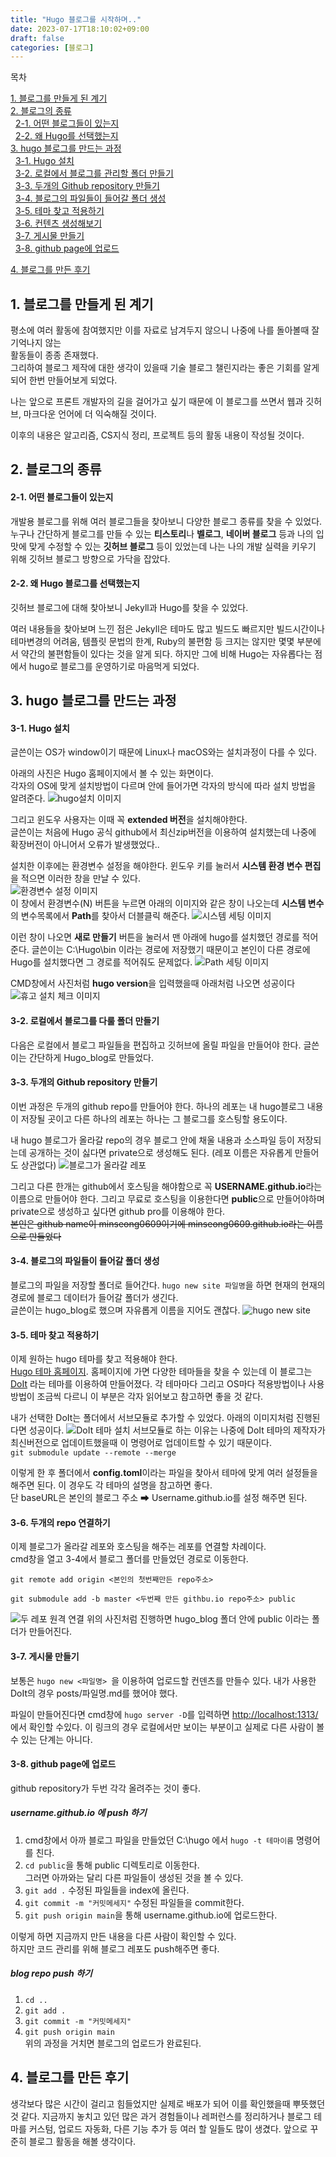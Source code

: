 ```yaml
---
title: "Hugo 블로그를 시작하며.."
date: 2023-07-17T18:10:02+09:00
draft: false
categories: [블로그]
---
```


 
목차<br>

[1. 블로그를 만들게 된 계기](#블로그를-만들게-된-계기)  
[2. 블로그의 종류]( #블로그의-종류)  
&nbsp;&nbsp;[2-1. 어떤 블로그들이 있는지]( #2-1.-어떤-블로그들이-있는지)  
&nbsp;&nbsp;[2-2. 왜 Hugo를 선택했는지]( #2-2.-왜-Hugo-블로그를-선택했는지)    
[3. hugo 블로그를 만드는 과정]( #3.-hugo-블로그를-만드는-과정)  
&nbsp;&nbsp;[3-1. Hugo 설치]( #3-1.-왜-Hugo-블로그를-선택했는지)    
&nbsp;&nbsp;[3-2. 로컬에서 블로그를 관리할 폴더 만들기]( #3-2.-로컬에서-블로그를-관리할-폴더-만들기)    
&nbsp;&nbsp;[3-3. 두개의 Github repository 만들기]( #3-3.-두개의-Github-repository-만들기)  
&nbsp;&nbsp;[3-4. 블로그의 파일들이 들어갈 폴더 생성]( #3-4.-블로그의-파일들이-들어갈-폴더-생성)    
&nbsp;&nbsp;[3-5. 테마 찾고 적용하기]( #3-5.-테마-찾고-적용하기)   
&nbsp;&nbsp;[3-6. 컨텐츠 생성해보기]( #3-6.-컨텐츠-생성해보기)   
&nbsp;&nbsp;[3-7. 게시물 만들기]( #3-7.-게시물-만들기)   
&nbsp;&nbsp;[3-8. github page에 업로드]( #3-8.-github-page에-업로드)


[4. 블로그를 만든 후기 ]( #4.-블로그를-만든-후기 )



## 1. 블로그를 만들게 된 계기
평소에 여러 활동에 참여했지만 이를 자료로 남겨두지 않으니 나중에 나를 돌아볼때 잘 기억나지 않는   
활동들이 종종 존재했다.  
그리하여 블로그 제작에 대한 생각이 있을때 기술 블로그 챌린지라는 좋은 기회를 알게 되어 한번 만들어보게 되었다.  

나는 앞으로 프론트 개발자의 길을 걸어가고 싶기 때문에 이 블로그를 쓰면서 웹과 깃허브, 마크다운 언어에 더 익숙해질 것이다. 

이후의 내용은 알고리즘, CS지식 정리, 프로젝트 등의 활동 내용이 작성될 것이다.  
  

## 2. 블로그의 종류  

#### 2-1. 어떤 블로그들이 있는지
개발용 블로그를 위해 여러 블로그들을 찾아보니 다양한 블로그 종류를 찾을 수 있었다. 
누구나 간단하게 블로그를 만들 수 있는 **티스토리**나 **벨로그**, **네이버 블로그** 등과 나의 입맛에 맞게 수정할 수 있는 **깃허브 블로그** 등이 있었는데 나는 나의 개발 실력을 키우기 위해 깃허브 블로그 방향으로 가닥을 잡았다. 



#### 2-2. 왜 Hugo 블로그를 선택했는지
깃허브 블로그에 대해 찾아보니 Jekyll과 Hugo를 찾을 수 있었다.

여러 내용들을 찾아보며 느낀 점은 Jekyll은 테마도 많고 빌드도 빠르지만 빌드시간이나 테마변경의 어려움, 템플릿 문법의 한계, Ruby의 불편함 등 크지는 않지만 몇몇 부분에서 약간의 불편함들이 있다는 것을 알게 되다. 하지만 그에 비해 Hugo는 자유롭다는 점에서 hugo로 블로그를 운영하기로 마음먹게 되었다. 

## 3. hugo 블로그를 만드는 과정  

#### 3-1. Hugo 설치
글쓴이는 OS가 window이기 때문에 Linux나 macOS와는 설치과정이 다를 수 있다.  

아래의 사진은 Hugo 홈페이지에서 볼 수 있는 화면이다.  
각자의 OS에 맞게 설치방법이 다르며 안에 들어가면 각자의 방식에 따라 설치 방법을 알려준다. 
![hugo설치 이미지 ](/images/23.07.17_hugo_install_site.png)


그리고 윈도우 사용자는 이때 꼭 **extended 버전**을 설치해야한다.  
글쓴이는 처음에 Hugo 공식 github에서 최신zip버전을 이용하여 설치했는데 나중에 확장버전이 아니어서 오류가 발생했었다..  

설치한 이후에는 환경변수 설정을 해야한다.
윈도우 키를 눌러서 **시스템 환경 변수 편집**을 적으면 이러한 창을 만날 수 있다.  
![환경변수 설정 이미지 ](/images/23.07.17_systemsetting.png)   
이 창에서 환경변수(N) 버튼을 누르면 아래의 이미지와 같은 창이 나오는데 **시스템 변수**의 변수목록에서 **Path**를 찾아서 더블클릭 해준다.
![시스템 세팅 이미지 ](/images/23.07.17_SettingSystemVariable.png)   

이런 창이 나오면 **새로 만들기** 버튼을 눌러서 맨 아래에 hugo를 설치했던 경로를 적어준다. 
글쓴이는 C:\Hugo\bin 이라는 경로에 저장했기 때문이고 본인이 다른 경로에 Hugo를 설치했다면 그 경로를 적어줘도 문제없다.
![Path 세팅 이미지 ](/images/23.07.17_PathSetting.png)  

CMD창에서 사진처럼 **hugo version**을 입력했을때 아래처럼 나오면 성공이다 
![휴고 설치 체크 이미지 ](/images/23.07.17_hugoInstallCheck.png) 

#### 3-2. 로컬에서 블로그를 다룰 폴더 만들기
다음은 로컬에서 블로그 파일들을 편집하고 깃허브에 올릴 파일을 만들어야 한다. 
글쓴이는 간단하게 Hugo_blog로 만들었다. 
#### 3-3. 두개의 Github repository 만들기
이번 과정은 두개의 github repo를 만들어야 한다. 
하나의 레포는 내 hugo블로그 내용이 저장될 곳이고
다른 하나의 레포는 하나는 그 블로그를 호스팅할 용도이다. 

내 hugo 블로그가 올라갈 repo의 경우 블로그 안에 채울 내용과 소스파일 등이 저장되는데 공개하는 것이 싫다면 private으로 생성해도 된다. (레포 이름은 자유롭게 만들어도 상관없다)
![블로그가 올라갈 레포 ](/images/23.07.17_blogRepoCreate.png)

그리고 다른 한개는 github에서 호스팅을 해야함으로 꼭 **USERNAME.github.io**라는 이름으로 만들어야 한다. 그리고 무료로 호스팅을 이용한다면 **public**으로 만들어야하며 private으로 생성하고 싶다면 github pro를 이용해야 한다.  
~~본인은 github name이 minseong0609이기에 minseong0609.github.io라는 이름으로 만들었다~~


#### 3-4. 블로그의 파일들이 들어갈 폴더 생성
블로그의 파일을 저장할 폴더로 들어간다. 
```hugo new site 파일명```을 하면 현재의 현재의 경로에 블로그 데이터가 들어갈 폴더가 생긴다.  
글쓴이는 hugo_blog로 했으며 자유롭게 이름을 지어도 괜찮다.
![ hugo new site ](/images/23.07.17_hugoNewSite.png) 


#### 3-5. 테마 찾고 적용하기
이제 원하는 hugo 테마를 찾고 적용해야 한다.  
[Hugo 테마 홈페이지](https://themes.gohugo.io/).
홈페이지에 가면 다양한 테마들을 찾을 수 있는데 이 블로그는 [DoIt](https://themes.gohugo.io/themes/doit/) 라는 테마를 이용하여 만들어졌다. 각 테마마다 그리고 OS마다 적용방법이나 사용방법이 조금씩 다르니 이 부분은 각자 읽어보고 참고하면 좋을 것 같다.  

내가 선택한 DoIt는 폴더에서 서브모듈로 추가할 수 있었다.
아래의 이미지처럼 진행된다면 성공이다. 
![ DoIt 테마 설치 ](/images/23.07.17_DoItDownload.png) 
서브모듈로 하는 이유는 나중에 DoIt 테마의 제작자가 최신버전으로 업데이트했을때 이 명령어로 업데이트할 수 있기 때문이다.  
```git submodule update --remote --merge```  

이렇게 한 후 폴더에서 **config.toml**이라는 파일을 찾아서 테마에 맞게 여러 설정들을 해주면 된다. 이 경우도 각 테마의 설명을 참고하면 좋다.  
단 baseURL은 본인의 블로그 주소 ➡ Username.github.io를 설정 해주면 된다.

#### 3-6. 두개의 repo 연결하기

이제 블로그가 올라갈 레포와 호스팅을 해주는 레포를 연결할 차례이다.  
cmd창을 열고 3-4에서 블로그 폴더를 만들었던 경로로 이동한다.

```
git remote add origin <본인의 첫번째만든 repo주소>
```  
```
git submodule add -b master <두번째 만든 githbu.io repo주소> public
```

![ 두 레포 원격 연결 ](/images/23.07.17_gitRemoteSetting.png) 
위의 사진처럼 진행하면 hugo_blog 폴더 안에 public 이라는 폴더가 만들어진다. 

#### 3-7. 게시물 만들기
보통은 ```hugo new <파일명> ```을 이용하여 업로드할 컨덴츠를 만들수 있다. 내가 사용한 DoIt의 경우 posts/파일명.md를 했어야 했다. 

파일이 만들어진다면 cmd창에 ```hugo server -D```를 입력하면 [ http://localhost:1313/](http://localhost:1313/)에서 확인할 수있다. 이 링크의 경우 로컬에서만 보이는 부분이고 실제로 다른 사람이 볼 수 있는 단계는 아니다.  


#### 3-8. github page에 업로드

github repository가 두번 각각 올려주는 것이 좋다. 
##### username.github.io 에 push 하기
1. cmd창에서 아까 블로그 파일을 만들었던 C:\hugo 에서 ``` hugo -t 테마이름 ``` 명령어를 친다. 
2. ```cd public```을 통해 public 디렉토리로 이동한다.  
그러면 아까와는 달리 다른 파일들이 생성된 것을 볼 수 있다.
3. ```git add .``` 수정된 파일들을 index에 올린다.
4. ```git commit -m "커밋메세지"``` 수정된 파일들을 commit한다. 
5. ```git push origin main```을 통해 username.github.io에 업로드한다.

이렇게 하면 지금까지 만든 내용을 다른 사람이 확인할 수 있다.  
하지만 코드 관리를 위해 블로그 레포도 push해주면 좋다.
##### blog repo push 하기
1. ```cd ..```
2. ```git add .```
3. ```git commit -m "커밋메세지"```
4. ```git push origin main```  
위의 과정을 거치면 블로그의 업로드가 완료된다.  

## 4. 블로그를 만든 후기  
생각보다 많은 시간이 걸리고 힘들었지만 실제로 배포가 되어 이를 확인했을때 뿌뜻했던 것 같다. 지금까지 놓치고 있던 많은 과거 경험들이나 레퍼런스를 정리하거나 블로그 테마를 커스텀, 업로드 자동화, 다른 기능 추가 등 여러 할 일들도 많이 생겼다. 앞으로 꾸준히 블로그 활동을 해볼 생각이다. 